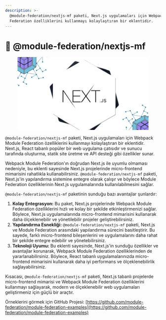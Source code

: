 ```yaml
---
description: >-
  @module-federation/nextjs-mf paketi, Next.js uygulamaları için Webpack Module
  Federation özelliklerini kullanmayı kolaylaştıran bir eklentidir.
---
```


# 🤩 @module-federation/nextjs-mf

<figure><img src="../.gitbook/assets/Screenshot 2023-05-07 at 19.21.59.png" alt=""><figcaption></figcaption></figure>

`@module-federation/nextjs-mf` paketi, Next.js uygulamaları için Webpack Module Federation özelliklerini kullanmayı kolaylaştıran bir eklentidir. Next.js, React tabanlı popüler bir web uygulama çatısıdır ve sunucu tarafında oluşturma, statik site üretme ve API desteği gibi özellikler sunar.

Webpack Module Federation'ın doğrudan Next.js ile uyumlu olmaması nedeniyle, bu eklenti sayesinde Next.js projelerinde micro-frontend mimarisini rahatlıkla kullanabilirsiniz. `@module-federation/nextjs-mf` paketi, Next.js'in yapılandırma sistemine entegre olarak çalışır ve böylece Module Federation özelliklerinin Next.js uygulamalarında kullanılabilmesini sağlar.

`@module-federation/nextjs-mf` paketinin sunduğu bazı avantajlar şunlardır:

1. **Kolay Entegrasyon:** Bu paket, Next.js projelerinde Webpack Module Federation özelliklerini hızlı ve kolay bir şekilde etkinleştirmenizi sağlar. Böylece, Next.js uygulamalarında micro-frontend mimarisini kullanarak daha ölçeklenebilir ve yönetilebilir projeler geliştirebilirsiniz.
2. **Yapılandırma Esnekliği:** `@module-federation/nextjs-mf` paketi, Next.js ve Module Federation arasındaki yapılandırma sürecini basitleştirir. Bu sayede, farklı micro-frontend bileşenlerini ve uygulamalarını daha rahat bir şekilde entegre edebilir ve yönetebilirsiniz.
3. **Teknoloji Uyumu:** Bu eklenti sayesinde, Next.js'in sunduğu özellikler ve avantajlar korunarak, Webpack Module Federation özelliklerinden de yararlanabilirsiniz. Böylece, React tabanlı uygulamalarınızda micro-frontend mimarisini kullanarak daha iyi performans ve ölçeklenebilirlik sağlayabilirsiniz.

Kısacası, `@module-federation/nextjs-mf` paketi, Next.js tabanlı projelerde micro-frontend mimarisi ve Webpack Module Federation özelliklerini kullanmayı sağlayarak, modern ve ölçeklenebilir web uygulamaları geliştirmeniz için güçlü bir araçtır.



Örneklerini görmek için GitHub Projesi: [https://github.com/module-federation/module-federation-examples](https://github.com/module-federation/module-federation-examples)
